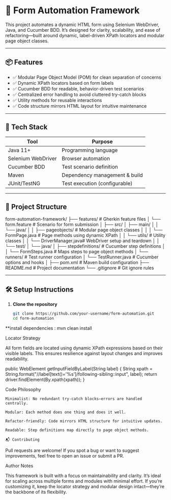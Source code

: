 # 🧪 Form Automation Framework

This project automates a dynamic HTML form using Selenium WebDriver, Java, and Cucumber BDD. It’s designed for clarity, scalability, and ease of refactoring—built around dynamic, label-driven XPath locators and modular page object classes.

---

## 📦 Features

- ✅ Modular Page Object Model (POM) for clean separation of concerns  
- ✅ Dynamic XPath locators based on form labels  
- ✅ Cucumber BDD for readable, behavior-driven test scenarios  
- ✅ Centralized error handling to avoid cluttered try-catch blocks  
- ✅ Utility methods for reusable interactions  
- ✅ Code structure mirrors HTML layout for intuitive maintenance

---

## 🧩 Tech Stack

| Tool            | Purpose                          |
|-----------------|----------------------------------|
| Java 11+        | Programming language             |
| Selenium WebDriver | Browser automation             |
| Cucumber BDD    | Test scenario definition         |
| Maven           | Dependency management & build    |
| JUnit/TestNG    | Test execution (configurable)    |


---

## 📁 Project Structure


form-automation-framework/
├── features/                         # Gherkin feature files
│   └── form.feature                  # Scenario for form submission
│
├── src/
│   ├── main/
│   │   └── java/
│   │       ├── pageobjects/          # Modular page object classes
│   │       │   └── FormPage.java     # Page methods using dynamic XPath
│   │       └── utils/                # Utility classes
│   │           └── DriverManager.java# WebDriver setup and teardown
│
│   └── test/
│       └── java/
│           ├── stepdefinitions/      # Cucumber step definitions
│           │   └── FormSteps.java    # Maps steps to page object methods
│           └── runners/              # Test runner configuration
│               └── TestRunner.java   # Cucumber options and hooks
│
├── pom.xml                           # Maven build configuration
├── README.md                         # Project documentation
└── .gitignore                        # Git ignore rules

---

## 🛠️ Setup Instructions

1. **Clone the repository**  
   ```bash
   git clone https://github.com/your-username/form-automation.git
   cd form-automation


**install dependencies : 
mvn clean install

Locator Strategy

All form fields are located using dynamic XPath expressions based on their visible labels. This ensures resilience against layout changes and improves readability.

public WebElement getInputFieldByLabel(String label) {
    String xpath = String.format("//label[text()='%s']/following-sibling::input", label);
    return driver.findElement(By.xpath(xpath));
}

Code Philosophy

    Minimalist: No redundant try-catch blocks—errors are handled centrally.

    Modular: Each method does one thing and does it well.

    Refactor-friendly: Code mirrors HTML structure for intuitive updates.

    Readable: Step definitions map directly to page object methods.

    📬 Contributing

Pull requests are welcome! If you spot a bug or want to suggest improvements, feel free to open an issue or submit a PR.


Author Notes

This framework is built with a focus on maintainability and clarity. It’s ideal for scaling across multiple forms and modules with minimal effort. If you’re customizing it, keep the locator strategy and modular design intact—they’re the backbone of its flexibility.



